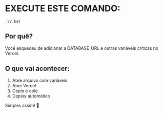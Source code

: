 # EXECUTE ESTE COMANDO:

```
.\V.bat
```

## Por quê?
Você esqueceu de adicionar a DATABASE_URL e outras variáveis críticas no Vercel.

## O que vai acontecer:
1. Abre arquivo com variáveis
2. Abre Vercel
3. Copie e cole
4. Deploy automático

Simples assim! 🚀
